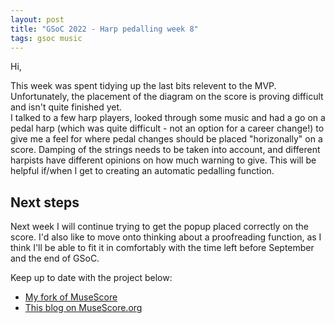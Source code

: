 ```yaml
---
layout: post
title: "GSoC 2022 - Harp pedalling week 8"
tags: gsoc music
---
```


Hi,

This week was spent tidying up the last bits relevent to the MVP.  Unfortunately, the placement of the diagram on the score is proving difficult and isn't quite finished yet.  
I talked to a few harp players, looked through some music and had a go on a pedal harp (which was quite difficult - not an option for a career change!) to give me a feel for where pedal changes should be placed "horizonally" on a score.  Damping of the strings needs to be taken into account, and different harpists have different opinions on how much warning to give.  This will be helpful if/when I get to creating an automatic pedalling function.  

## Next steps
Next week I will continue trying to get the popup placed correctly on the score.  I'd also like to move onto thinking about a proofreading function, as I think I'll be able to fit it in comfortably with the time left before September and the end of GSoC.  

Keep up to date with the project below:
- [My fork of MuseScore](https://github.com/miiizen/MuseScore/tree/harp-pedal-ui)
- [This blog on MuseScore.org](https://musescore.org/en/user/3773138/blog)